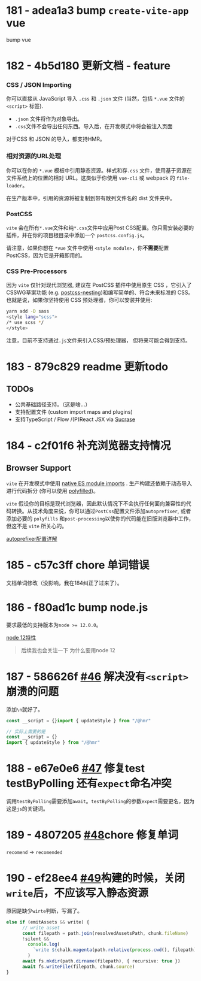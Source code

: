 # 181 -  adea1a3 bump `create-vite-app` vue

bump vue



# 182 - 4b5d180 更新文档 - feature

### CSS / JSON Importing

你可以直接从 JavaScript 导入 `.css` 和 `.json` 文件 (当然，包括 `*.vue` 文件的 `<script>` 标签).

- `.json` 文件将作为对象导出。
- `.css`文件不会导出任何东西。导入后，在开发模式中将会被注入页面

 对于CSS 和 JSON 的导入，都支持HMR。

### 相对资源的URL处理

你可以在你的 `*.vue` 模板中引用静态资源。样式和存`.css` 文件，使用基于资源在文件系统上的位置的相对 URL。这类似于你使用 `vue-cli` 或 webpack 的 `file-loader`。

在生产版本中，引用的资源将被复制到带有散列文件名的 dist 文件夹中。

### PostCSS

`vite` 会在所有`*.vue`文件和纯`*.css`文件中应用Post CSS配置。你只需安装必要的插件，并在你的项目根目录中添加一个 `postcss.config.js`。

请注意，如果你想在 `*vue` 文件中使用 `<style module>`，你**不需要**配置 PostCSS，因为它是开箱即用的。

### CSS Pre-Processors

因为 `vite` 仅针对现代浏览器, 建议在 PostCSS 插件中使用原生 CSS ，它引入了CSSWG草案功能 (e.g. [postcss-nesting](https://github.com/jonathantneal/postcss-nesting))和编写简单的、符合未来标准的 CSS。 也就是说，如果你坚持使用 CSS 预处理器，你可以安装并使用:

```bash
yarn add -D sass
<style lang="scss">
/* use scss */
</style>
```

注意，目前不支持通过`.js`文件来引入CSS/预处理器， 但将来可能会得到支持。



# 183 - 879c829 readme 更新todo

## TODOs

- 公共基础路径支持。（这是啥...）
- 支持配置文件 (custom import maps and plugins)
- 支持TypeScript / Flow /(P)React JSX via [Sucrase](https://github.com/alangpierce/sucrase)



# 184 - c2f01f6 补充浏览器支持情况

## Browser Support

`vite` 在开发模式中使用 [native ES module imports](https://caniuse.com/#feat=es6-module) . 生产构建还依赖于动态导入进行代码拆分 (你可以使用 [polyfilled](https://github.com/GoogleChromeLabs/dynamic-import-polyfill))。

`vite` 假设你的目标是现代浏览器，因此默认情况下不会执行任何面向兼容性的代码转换。从技术角度来说，你可以通过`PostCss`配置文件添加`autoprefixer`, 或者添加必要的 `polyfills` 和`post-processing`以使你的代码能在旧版浏览器中工作，但这不是 `vite` 所关心的。

[autoprefixer配置详解](https://segmentfault.com/a/1190000023960072)



# 185 - c57c3ff chore 单词错误

文档单词修改（没影响，我在184纠正了过来了）。



# 186 - f80ad1c bump node.js

要求最低的支持版本为`node >= 12.0.0`。

[node 12特性](https://nodejs.medium.com/introducing-node-js-12-76c41a1b3f3f)

> 后续我也会关注一下 为什么要用node 12



# 187 - 586626f [#46](https://github.com/vitejs/vite/pull/46) 解决没有`<script>`崩溃的问题

添加`\n`就好了。

```typescript
const __script = {}import { updateStyle } from "/@hmr"

// 实际上需要的是
const __script = {}
import { updateStyle } from "/@hmr"
```



# 188 - e67e0e6 [#47](https://github.com/vitejs/vite/pull/47) 修复test testByPolling 还有`expect`命名冲突

调用`testByPolling`需要添加`await`。`testByPolling`的参数`expect`需要更名，因为这是`js`的关键词。



# 189 - 4807205 [#48](https://github.com/vitejs/vite/pull/48)chore 修复单词

 `recomend` -> `recomended`



# 190 - ef28ee4 [#49](https://github.com/vitejs/vite/pull/49)构建的时候，关闭`write`后，不应该写入静态资源

原因是缺少`wirte`判断，写漏了。

```typescript
else if (emitAssets && write) {
      // write asset
      const filepath = path.join(resolvedAssetsPath, chunk.fileName)
      !silent &&
        console.log(
          `write ${chalk.magenta(path.relative(process.cwd(), filepath))}`
        )
      await fs.mkdir(path.dirname(filepath), { recursive: true })
      await fs.writeFile(filepath, chunk.source)
}
```

